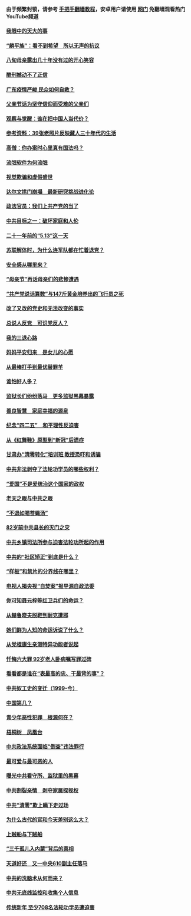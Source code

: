 #### 由于频繁封锁，请参考 [手把手翻墙教程](https://github.com/gfw-breaker/guides/wiki/)，安卓用户请使用 [网门](https://github.com/gfw-breaker/nogfw/blob/master/dl.md?t=07041300) 免翻墙观看热门YouTube频道 

#### [我眼中的天大的事](../pages/19/427619.md?t=07041300) 

#### [“躺平族”：看不到希望　所以无声的抗议](../pages/19/427464.md?t=07041300) 

#### [八旬母亲露出几十年没有过的开心笑容](../pages/19/427429.md?t=07041300) 

#### [酷刑撼动不了正信](../pages/19/427414.md?t=07041300) 

#### [广东疫情严峻 民众如何自救？](../pages/19/427311.md?t=07041300) 

#### [父亲节话为坚守信仰而受难的父亲们](../pages/19/427033.md?t=07041300) 

#### [观察与觉醒：谁在把中国人当代价？](../pages/19/426987.md?t=07041300) 

#### [参考资料：39张老照片反映藏人三十年代的生活](../pages/19/426471.md?t=07041300) 

#### [高僧：你办案时心里真有国法吗？](../pages/19/426530.md?t=07041300) 

#### [流氓软件为何流氓](../pages/19/426531.md?t=07041300) 

#### [视觉欺骗和虚假盛世](../pages/19/426443.md?t=07041300) 

#### [达尔文拱门崩塌　最新研究挑战进化论](../pages/19/426009.md?t=07041300) 

#### [政法官员：我们上共产党的当了](../pages/19/425351.md?t=07041300) 

#### [中共目标之一：破坏家庭和人伦](../pages/19/424454.md?t=07041300) 

#### [二十一年前的“5.13”这一天](../pages/19/424814.md?t=07041300) 

#### [苏联解体时，为什么连军队都在忙着退党？](../pages/19/424335.md?t=07041300) 

#### [安全感从哪里来？](../pages/19/424336.md?t=07041300) 

#### [“母亲节”再话母亲们的悲惨遭遇](../pages/19/424234.md?t=07041300) 

#### [“共产党说话算数”与147斤黄金培养出的飞行员之死](../pages/19/424115.md?t=07041300) 

#### [改了又改的党史和无法改变的事实](../pages/19/424037.md?t=07041300) 

#### [总说人反党　可识党反人？](../pages/19/423820.md?t=07041300) 

#### [我的三退心路](../pages/19/423876.md?t=07041300) 

#### [妈妈平安归来　是女儿的心愿](../pages/19/423947.md?t=07041300) 

#### [从最棒打手到最优替罪羊](../pages/19/423819.md?t=07041300) 

#### [谁怕好人多？](../pages/19/423774.md?t=07041300) 

#### [监狱长们纷纷落马　更多监狱黑幕暴露](../pages/19/423787.md?t=07041300) 

#### [善良智慧　家庭幸福的源泉](../pages/19/423632.md?t=07041300) 

#### [纪念“四二五”　和平理性反迫害](../pages/19/423660.md?t=07041300) 

#### [从《红舞鞋》原型到“新冠”后遗症](../pages/19/423509.md?t=07041300) 

#### [甘肃办“清零转化”培训班 教授恐吓和诱骗](../pages/19/423498.md?t=07041300) 

#### [中共非法剥夺了法轮功学员的哪些权利？](../pages/19/423392.md?t=07041300) 

#### [“爱国”不是爱统治这个国家的政权](../pages/19/423029.md?t=07041300) 

#### [老天之眼与中共之眼](../pages/19/423378.md?t=07041300) 

#### [“不退如喝苍蝇汤”](../pages/19/423287.md?t=07041300) 

#### [82岁前中共县长的灭门之灾](../pages/19/423055.md?t=07041300) 

#### [中共乡镇司法所参与迫害法轮功所起的作用](../pages/19/423064.md?t=07041300) 

#### [中共的“社区矫正”到底是什么？](../pages/19/422870.md?t=07041300) 

#### [“样板”和禁片的分界线在哪里？](../pages/19/422704.md?t=07041300) 

#### [电视人揭央视“自焚案”报导源自政法委](../pages/19/422770.md?t=07041300) 

#### [你可知聂元梓等红卫兵们的命运？](../pages/19/422848.md?t=07041300) 

#### [从赫鲁晓夫脱鞋到耐克遭邪](../pages/19/422826.md?t=07041300) 

#### [她们鲜为人知的命运诉说了什么？](../pages/19/422754.md?t=07041300) 

#### [从党棍康生亲测特异功能者说起](../pages/19/422657.md?t=07041300) 

#### [忏悔六大罪 92岁老人卧病嘱写罪过碑](../pages/19/422750.md?t=07041300) 

#### [看看都是谁在“表最高的忠、干最背的事”？](../pages/19/422703.md?t=07041300) 

#### [中共奴工史的变迁（1999-今）](../pages/19/422656.md?t=07041300) 

#### [中国第几？](../pages/19/422496.md?t=07041300) 

#### [青少年恶性犯罪　根源何在？](../pages/19/422449.md?t=07041300) 

#### [梧桐树　凤凰台](../pages/19/422442.md?t=07041300) 

#### [中共政法系统面临“倒查”违法罪行](../pages/19/422497.md?t=07041300) 

#### [最可爱与最可恶的人](../pages/19/422448.md?t=07041300) 

#### [曝光中共看守所、监狱里的黑幕](../pages/19/422390.md?t=07041300) 

#### [中共割裂亲情　剥夺家属探视权](../pages/19/422364.md?t=07041300) 

#### [中共“清零”欺上瞒下走过场](../pages/19/422306.md?t=07041300) 

#### [为什么古代的官和今天差别这么大？](../pages/19/422228.md?t=07041300) 

#### [上贼船与下贼船](../pages/19/422276.md?t=07041300) 

#### [“三千孤儿入内蒙”背后的真相](../pages/19/422229.md?t=07041300) 

#### [天道好还　又一中央610副主任落马](../pages/19/422155.md?t=07041300) 

#### [中共的洗脑术从何而来？](../pages/19/422154.md?t=07041300) 

#### [中共无底线监控和收集个人信息](../pages/19/422039.md?t=07041300) 

#### [传统新年 至少708名法轮功学员遭迫害](../pages/19/421946.md?t=07041300) 

